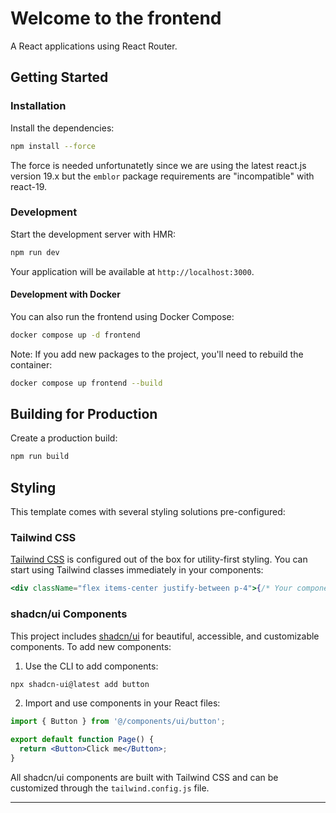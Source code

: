 # Welcome to the frontend

A React applications using React Router.

## Getting Started

### Installation

Install the dependencies:

```bash
npm install --force
```

The force is needed unfortunatetly since we are using the latest react.js version 19.x but the `emblor` package requirements are "incompatible" with react-19. 

### Development

Start the development server with HMR:

```bash
npm run dev
```

Your application will be available at `http://localhost:3000`.

#### Development with Docker

You can also run the frontend using Docker Compose:

```bash
docker compose up -d frontend
```

Note: If you add new packages to the project, you'll need to rebuild the container:

```bash
docker compose up frontend --build
```

## Building for Production

Create a production build:

```bash
npm run build
```

## Styling

This template comes with several styling solutions pre-configured:

### Tailwind CSS

[Tailwind CSS](https://tailwindcss.com/) is configured out of the box for utility-first styling. You can start using Tailwind classes immediately in your components:

```jsx
<div className="flex items-center justify-between p-4">{/* Your component content */}</div>
```

### shadcn/ui Components

This project includes [shadcn/ui](https://ui.shadcn.com/) for beautiful, accessible, and customizable components. To add new components:

1. Use the CLI to add components:

```bash
npx shadcn-ui@latest add button
```

2. Import and use components in your React files:

```jsx
import { Button } from '@/components/ui/button';

export default function Page() {
  return <Button>Click me</Button>;
}
```

All shadcn/ui components are built with Tailwind CSS and can be customized through the `tailwind.config.js` file.

---